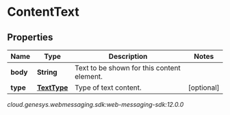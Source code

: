 # ContentText


## Properties

| Name | Type | Description | Notes |
| ------------ | ------------- | ------------- | ------------- |
| **body** | **String** | Text to be shown for this content element. |  |
| **type** | [**TextType**](TextType) | Type of text content. |  [optional] |




_cloud.genesys.webmessaging.sdk:web-messaging-sdk:12.0.0_
